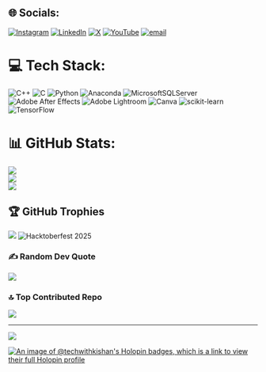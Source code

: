 
## 🌐 Socials:
[![Instagram](https://img.shields.io/badge/Instagram-%23E4405F.svg?logo=Instagram&logoColor=white)](https://instagram.com/techwithkishann) [![LinkedIn](https://img.shields.io/badge/LinkedIn-%230077B5.svg?logo=linkedin&logoColor=white)](https://linkedin.com/in/kishanishere) [![X](https://img.shields.io/badge/X-black.svg?logo=X&logoColor=white)](https://x.com/@techwithkishan) [![YouTube](https://img.shields.io/badge/YouTube-%23FF0000.svg?logo=YouTube&logoColor=white)](https://youtube.com/@techwithkishan101) [![email](https://img.shields.io/badge/Email-D14836?logo=gmail&logoColor=white)](mailto:techwithkishan.ai@mail.com) 

# 💻 Tech Stack:
![C++](https://img.shields.io/badge/c++-%2300599C.svg?style=for-the-badge&logo=c%2B%2B&logoColor=white) ![C](https://img.shields.io/badge/c-%2300599C.svg?style=for-the-badge&logo=c&logoColor=white) ![Python](https://img.shields.io/badge/python-3670A0?style=for-the-badge&logo=python&logoColor=ffdd54) ![Anaconda](https://img.shields.io/badge/Anaconda-%2344A833.svg?style=for-the-badge&logo=anaconda&logoColor=white) ![MicrosoftSQLServer](https://img.shields.io/badge/Microsoft%20SQL%20Server-CC2927?style=for-the-badge&logo=microsoft%20sql%20server&logoColor=white) ![Adobe After Effects](https://img.shields.io/badge/Adobe%20After%20Effects-9999FF.svg?style=for-the-badge&logo=Adobe%20After%20Effects&logoColor=white) ![Adobe Lightroom](https://img.shields.io/badge/Adobe%20Lightroom-31A8FF.svg?style=for-the-badge&logo=Adobe%20Lightroom&logoColor=white) ![Canva](https://img.shields.io/badge/Canva-%2300C4CC.svg?style=for-the-badge&logo=Canva&logoColor=white) ![scikit-learn](https://img.shields.io/badge/scikit--learn-%23F7931E.svg?style=for-the-badge&logo=scikit-learn&logoColor=white) ![TensorFlow](https://img.shields.io/badge/TensorFlow-%23FF6F00.svg?style=for-the-badge&logo=TensorFlow&logoColor=white)
# 📊 GitHub Stats:
![](https://github-readme-stats.vercel.app/api?username=techwithkishan&theme=dark&hide_border=false&include_all_commits=false&count_private=false)<br/>
![](https://nirzak-streak-stats.vercel.app/?user=techwithkishan&theme=dark&hide_border=false)<br/>
![](https://github-readme-stats.vercel.app/api/top-langs/?username=techwithkishan&theme=dark&hide_border=false&include_all_commits=false&count_private=false&layout=compact)

## 🏆 GitHub Trophies
![](https://github-profile-trophy.vercel.app/?username=techwithkishan&theme=radical&no-frame=false&no-bg=false&margin-w=4)
![Hacktoberfest 2025](https://img.shields.io/badge/Hacktoberfest-2025-blueviolet?style=for-the-badge&logo=github)


### ✍️ Random Dev Quote
![](https://quotes-github-readme.vercel.app/api?type=horizontal&theme=radical)

### 🔝 Top Contributed Repo
![](https://github-contributor-stats.vercel.app/api?username=techwithkishan&limit=5&theme=dark&combine_all_yearly_contributions=true)

---
[![](https://visitcount.itsvg.in/api?id=techwithkishan&icon=6&color=0)](https://visitcount.itsvg.in)

<!-- Proudly created with GPRM ( https://gprm.itsvg.in ) -->

[![An image of @techwithkishan's Holopin badges, which is a link to view their full Holopin profile](https://holopin.me/techwithkishan)](https://holopin.io/@techwithkishan)
